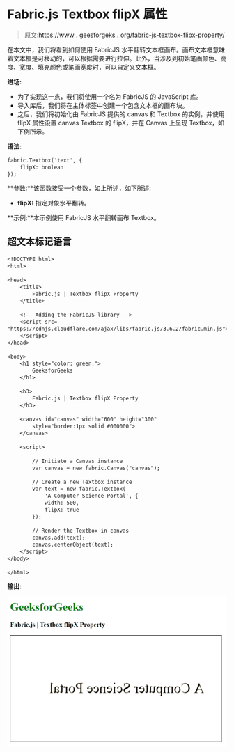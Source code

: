 # Fabric.js Textbox flipX 属性

> 原文:[https://www . geesforgeks . org/fabric-js-textbox-flipx-property/](https://www.geeksforgeeks.org/fabric-js-textbox-flipx-property/)

在本文中，我们将看到如何使用 FabricJS 水平翻转文本框画布。画布文本框意味着文本框是可移动的，可以根据需要进行拉伸。此外，当涉及到初始笔画颜色、高度、宽度、填充颜色或笔画宽度时，可以自定义文本框。

**进场:**

*   为了实现这一点，我们将使用一个名为 FabricJS 的 JavaScript 库。
*   导入库后，我们将在主体标签中创建一个包含文本框的画布块。
*   之后，我们将初始化由 FabricJS 提供的 canvas 和 Textbox 的实例，并使用 flipX 属性设置 canvas Textbox 的 flipX，并在 Canvas 上呈现 Textbox，如下例所示。

**语法:**

```
fabric.Textbox('text', {
    flipX: boolean
});
```

**参数:**该函数接受一个参数，如上所述，如下所述:

*   **flipX:** 指定对象水平翻转。

**示例:**本示例使用 FabricJS 水平翻转画布 Textbox。

## 超文本标记语言

```
<!DOCTYPE html>
<html>

<head>
    <title>
        Fabric.js | Textbox flipX Property
    </title>

    <!-- Adding the FabricJS library -->
    <script src=
"https://cdnjs.cloudflare.com/ajax/libs/fabric.js/3.6.2/fabric.min.js">
    </script>
</head>

<body>
    <h1 style="color: green;">
        GeeksforGeeks
    </h1>

    <h3>
        Fabric.js | Textbox flipX Property
    </h3>

    <canvas id="canvas" width="600" height="300"
        style="border:1px solid #000000">
    </canvas>

    <script>

        // Initiate a Canvas instance 
        var canvas = new fabric.Canvas("canvas");

        // Create a new Textbox instance 
        var text = new fabric.Textbox(
            'A Computer Science Portal', {
            width: 500,
            flipX: true
        });

        // Render the Textbox in canvas 
        canvas.add(text);
        canvas.centerObject(text);
    </script>
</body>

</html>
```

**输出:**

![](img/c713e325f5d8ee01f5d37eeb41e43aa7.png)